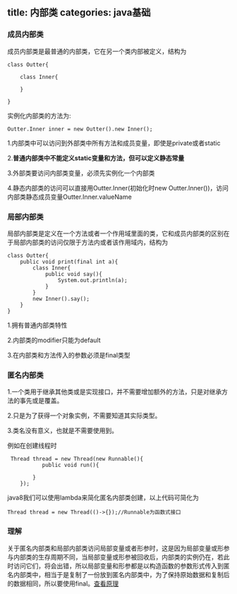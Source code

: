 title: 内部类
categories: java基础
---

### 成员内部类

成员内部类是最普通的内部类，它在另一个类内部被定义，结构为

```
class Outter{

	class Inner{
	
	}

}
```

实例化内部类的方法为:

```
Outter.Inner inner = new Outter().new Inner();
```

1.内部类中可以访问到外部类中所有方法和成员变量，即使是private或者static

2.**普通内部类中不能定义static变量和方法，但可以定义静态常量**

3.外部类要访问内部类变量，必须先实例化一个内部类

4.静态内部类的访问可以直接用Outter.Inner(初始化时new Outter.Inner())，访问内部类静态成员变量Outter.Inner.valueName

### 局部内部类

局部内部类是定义在一个方法或者一个作用域里面的类，它和成员内部类的区别在于局部内部类的访问仅限于方法内或者该作用域内，结构为

```
class Outter{
	public void print(final int a){
		class Inner{
			public void say(){
				System.out.println(a);
			}
		}
		new Inner().say();
	}
}
```

1.拥有普通内部类特性

2.内部类的modifier只能为default

3.在内部类和方法传入的参数必须是final类型

### 匿名内部类

1.一个类用于继承其他类或是实现接口，并不需要增加额外的方法，只是对继承方法的事先或是覆盖。

2.只是为了获得一个对象实例，不需要知道其实际类型。

3.类名没有意义，也就是不需要使用到。

例如在创建线程时

```
 Thread thread = new Thread(new Runnable(){
	       public void run(){
					
		}
	});
```

java8我们可以使用lambda来简化匿名内部类创建，以上代码可简化为

```
Thread thread = new Thread(()->{});//Runnable为函数式接口
```

### 理解

关于匿名内部类和局部内部类访问局部变量或者形参时，这是因为局部变量或形参与内部类的生存周期不同，当局部变量或形参被回收后，内部类的实例仍在，若此时访问它们，将会出错，所以局部变量和形参都是以构造函数的参数形式传入到匿名内部类中，相当于是复制了一份放到匿名内部类中，为了保持原始数据和复制后的数据相同，所以要使用final。[查看原理](http://blog.csdn.net/u014805893/article/details/53310521?locationNum=5&fps=1)
